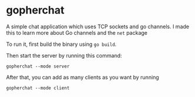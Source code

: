 # gopherchat
A simple chat application which uses TCP sockets and go channels. I made this to learn more about Go channels and the `net` package

To run it, first build the binary using `go build`. 

Then start the server by running this command: 

```
gopherchat --mode server
```

After that, you can add as many clients as you want by running 

```
gopherchat --mode client
```

